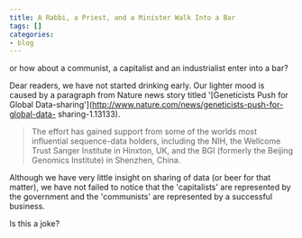 ```yaml
---
title: A Rabbi, a Priest, and a Minister Walk Into a Bar
tags: []
categories:
- blog
---
```

or how about a communist, a capitalist and an industrialist enter into a bar?
<!--more-->

Dear readers, we have not started drinking early. Our lighter mood is caused
by a paragraph from Nature news story titled '[Geneticists Push for Global
Data-sharing'](http://www.nature.com/news/geneticists-push-for-global-data-
sharing-1.13133).

> The effort has gained support from some of the worlds most influential
sequence-data holders, including the NIH, the Wellcome Trust Sanger Institute
in Hinxton, UK, and the BGI (formerly the Beijing Genomics Institute) in
Shenzhen, China.

Although we have very little insight on sharing of data (or beer for that
matter), we have not failed to notice that the 'capitalists' are represented
by the government and the 'communists' are represented by a successful
business.

Is this a joke?

